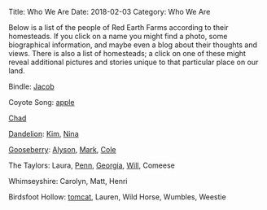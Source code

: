 Title: Who We Are
Date: 2018-02-03
Category: Who We Are

Below is a list of the people of Red Earth Farms according to their homesteads. If you click on a name you might find a photo, some biographical information, and maybe even a blog about their thoughts and views. There is also a list of homesteads; a click on one of these might reveal additional pictures and stories unique to that particular place on our land.

Bindle: [Jacob]({filename}people/jacob.md)

Coyote Song: [apple]({filename}people/apple.md)

[Chad]({filename}people/chad.md)

[Dandelion]({filename}leaseholds/dandelion.md): [Kim]({filename}people/kim.md), [Nina]({filename}people/nina.md)

[Gooseberry](http://mazzo-strawbale.blogspot.com/p/welcome-mark-alyson-and-cole-and-for.html): [Alyson]({filename}people/alyson.md), [Mark]({filename}people/mark.md), [Cole]({filename}people/cole.md)

The Taylors:  Laura, [Penn]({filename}people/penn.md), [Georgia]({filename}people/georgia.md), [Will]({filename}people/will.md), Comeese

Whimseyshire: Carolyn, Matt, Henri

Birdsfoot Hollow: [tomcat](https://www.instagram.com/feraltomcat/), Lauren, Wild Horse, Wumbles, Weestie
